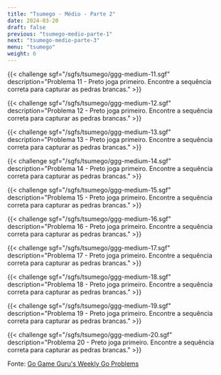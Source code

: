 ```yaml
---
title: "Tsumego - Médio - Parte 2"
date: 2024-03-20
draft: false
previous: "tsumego-medio-parte-1"
next: "tsumego-medio-parte-3"
menu: "tsumego"
weight: 6
---
```


{{< challenge sgf="/sgfs/tsumego/ggg-medium-11.sgf" description="Problema 11 - Preto joga primeiro. Encontre a sequência correta para capturar as pedras brancas." >}}

{{< challenge sgf="/sgfs/tsumego/ggg-medium-12.sgf" description="Problema 12 - Preto joga primeiro. Encontre a sequência correta para capturar as pedras brancas." >}}

{{< challenge sgf="/sgfs/tsumego/ggg-medium-13.sgf" description="Problema 13 - Preto joga primeiro. Encontre a sequência correta para capturar as pedras brancas." >}}

{{< challenge sgf="/sgfs/tsumego/ggg-medium-14.sgf" description="Problema 14 - Preto joga primeiro. Encontre a sequência correta para capturar as pedras brancas." >}}

{{< challenge sgf="/sgfs/tsumego/ggg-medium-15.sgf" description="Problema 15 - Preto joga primeiro. Encontre a sequência correta para capturar as pedras brancas." >}}

{{< challenge sgf="/sgfs/tsumego/ggg-medium-16.sgf" description="Problema 16 - Preto joga primeiro. Encontre a sequência correta para capturar as pedras brancas." >}}

{{< challenge sgf="/sgfs/tsumego/ggg-medium-17.sgf" description="Problema 17 - Preto joga primeiro. Encontre a sequência correta para capturar as pedras brancas." >}}

{{< challenge sgf="/sgfs/tsumego/ggg-medium-18.sgf" description="Problema 18 - Preto joga primeiro. Encontre a sequência correta para capturar as pedras brancas." >}}

{{< challenge sgf="/sgfs/tsumego/ggg-medium-19.sgf" description="Problema 19 - Preto joga primeiro. Encontre a sequência correta para capturar as pedras brancas." >}}

{{< challenge sgf="/sgfs/tsumego/ggg-medium-20.sgf" description="Problema 20 - Preto joga primeiro. Encontre a sequência correta para capturar as pedras brancas." >}}

Fonte: [Go Game Guru's Weekly Go Problems](https://github.com/gogameguru/go-problems)